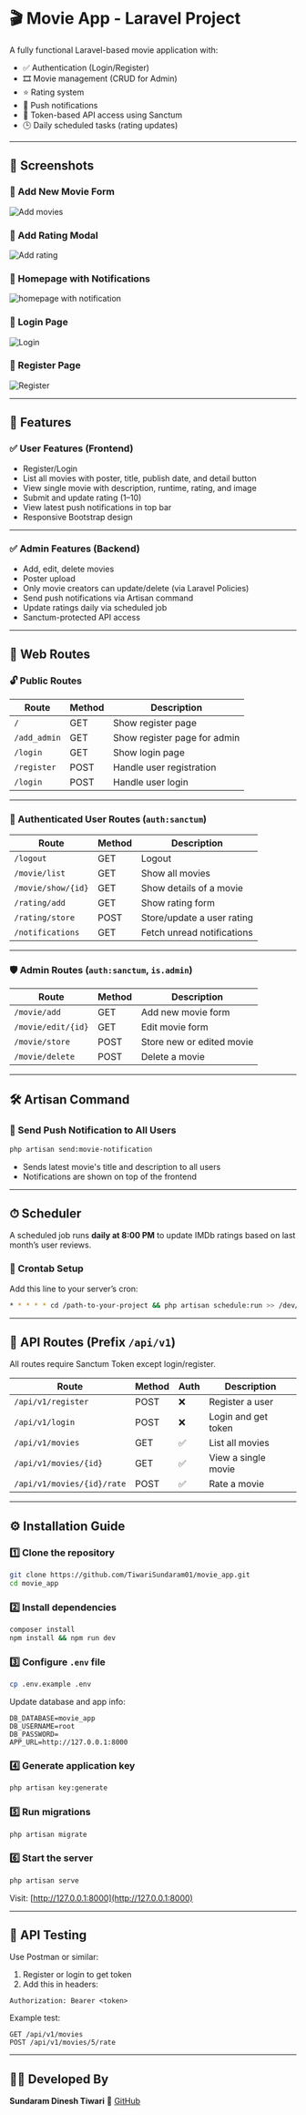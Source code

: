 # 🎬 Movie App - Laravel Project

A fully functional Laravel-based movie application with:

- ✅ Authentication (Login/Register)
- 🎞 Movie management (CRUD for Admin)
- ⭐ Rating system
- 🔔 Push notifications
- 🔐 Token-based API access using Sanctum
- 🕒 Daily scheduled tasks (rating updates)

---

## 📸 Screenshots

### 🔹 Add New Movie Form  
![Add movies](https://github.com/user-attachments/assets/c947a0cd-5532-43e7-a05c-122d06030691)


### 🔹 Add Rating Modal  
![Add rating](https://github.com/user-attachments/assets/76e5473d-7c6f-4e43-baef-c2f9b1c28792)

### 🔹 Homepage with Notifications  
![homepage with notification](https://github.com/user-attachments/assets/a36dfd8e-b754-4939-80a2-e35080efc486)

### 🔹 Login Page  
![Login](https://github.com/user-attachments/assets/e9860517-f2a5-4a4c-81a8-05bff7c143e4)

### 🔹 Register Page  
![Register](https://github.com/user-attachments/assets/e9f98f46-e818-4fe1-a83d-810f28b3e46f)

---

## 🚀 Features

### ✅ User Features (Frontend)
- Register/Login
- List all movies with poster, title, publish date, and detail button
- View single movie with description, runtime, rating, and image
- Submit and update rating (1–10)
- View latest push notifications in top bar
- Responsive Bootstrap design

---

### ✅ Admin Features (Backend)
- Add, edit, delete movies
- Poster upload
- Only movie creators can update/delete (via Laravel Policies)
- Send push notifications via Artisan command
- Update ratings daily via scheduled job
- Sanctum-protected API access

---

## 🔄 Web Routes

### 🔓 Public Routes

| Route        | Method | Description                  |
|--------------|--------|------------------------------|
| `/`          | GET    | Show register page           |
| `/add_admin` | GET    | Show register page for admin |
| `/login`     | GET    | Show login page              |
| `/register`  | POST   | Handle user registration     |
| `/login`     | POST   | Handle user login            |

---

### 🔐 Authenticated User Routes (`auth:sanctum`)

| Route                | Method | Description                   |
|----------------------|--------|-------------------------------|
| `/logout`            | GET    | Logout                        |
| `/movie/list`        | GET    | Show all movies               |
| `/movie/show/{id}`   | GET    | Show details of a movie       |
| `/rating/add`        | GET    | Show rating form              |
| `/rating/store`      | POST   | Store/update a user rating    |
| `/notifications`     | GET    | Fetch unread notifications    |

---

### 🛡 Admin Routes (`auth:sanctum`, `is.admin`)

| Route                | Method | Description                   |
|----------------------|--------|-------------------------------|
| `/movie/add`         | GET    | Add new movie form            |
| `/movie/edit/{id}`   | GET    | Edit movie form               |
| `/movie/store`       | POST   | Store new or edited movie     |
| `/movie/delete`      | POST   | Delete a movie                |

---

## 🛠 Artisan Command

### 🔔 Send Push Notification to All Users

```bash
php artisan send:movie-notification
````

* Sends latest movie's title and description to all users
* Notifications are shown on top of the frontend

---

## ⏱ Scheduler

A scheduled job runs **daily at 8:00 PM** to update IMDb ratings based on last month’s user reviews.

### 🔧 Crontab Setup

Add this line to your server’s cron:

```bash
* * * * * cd /path-to-your-project && php artisan schedule:run >> /dev/null 2>&1
```

---

## 🔐 API Routes (Prefix `/api/v1`)

All routes require Sanctum Token except login/register.

| Route                      | Method | Auth | Description         |
| -------------------------- | ------ | ---- | ------------------- |
| `/api/v1/register`         | POST   | ❌    | Register a user     |
| `/api/v1/login`            | POST   | ❌    | Login and get token |
| `/api/v1/movies`           | GET    | ✅    | List all movies     |
| `/api/v1/movies/{id}`      | GET    | ✅    | View a single movie |
| `/api/v1/movies/{id}/rate` | POST   | ✅    | Rate a movie        |

---

## ⚙️ Installation Guide

### 1️⃣ Clone the repository

```bash
git clone https://github.com/TiwariSundaram01/movie_app.git
cd movie_app
```

### 2️⃣ Install dependencies

```bash
composer install
npm install && npm run dev
```

### 3️⃣ Configure `.env` file

```bash
cp .env.example .env
```

Update database and app info:

```env
DB_DATABASE=movie_app
DB_USERNAME=root
DB_PASSWORD=
APP_URL=http://127.0.0.1:8000
```

### 4️⃣ Generate application key

```bash
php artisan key:generate
```

### 5️⃣ Run migrations

```bash
php artisan migrate
```

### 6️⃣ Start the server

```bash
php artisan serve
```

Visit: [http://127.0.0.1:8000](http://127.0.0.1:8000)

---

## 🧪 API Testing

Use Postman or similar:

1. Register or login to get token
2. Add this in headers:

```
Authorization: Bearer <token>
```

Example test:

```http
GET /api/v1/movies
POST /api/v1/movies/5/rate
```

---

## 🙋‍♂️ Developed By

**Sundaram Dinesh Tiwari**
🔗 [GitHub](https://github.com/TiwariSundaram01)

